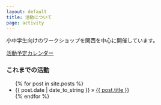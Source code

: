 ```yaml
---
layout: default
title: 活動について
page: activity
---
```


小中学生向けのワークショップを関西を中心に開催しています。 

[活動予定カレンダー](http://www.google.com/calendar/embed?src=ue7cgj644t8h04m0gbilgfe5ls%40group.calendar.google.com&ctz=Asia/Tokyo)

### これまでの活動
<ul>
	{% for post in site.posts %}
		<li><time>{{ post.date | date_to_string }}</time> &raquo; <a href="{{ post.url }}">{{ post.title }}</a></li>
	{% endfor %}
</ul>

